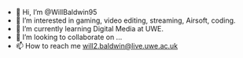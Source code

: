 - 👋 Hi, I’m @WillBaldwin95
- 👀 I’m interested in gaming, video editing, streaming, Airsoft, coding.
- 🌱 I’m currently learning Digital Media at UWE.
- 💞️ I’m looking to collaborate on ...
- 📫 How to reach me will2.baldwin@live.uwe.ac.uk

<!---
WillBaldwin95/WillBaldwin95 is a ✨ special ✨ repository because its `README.md` (this file) appears on your GitHub profile.
You can click the Preview link to take a look at your changes.
--->
